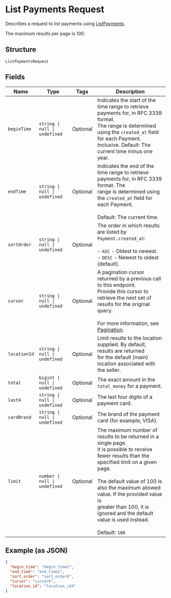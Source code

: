 
# List Payments Request

Describes a request to list payments using
[ListPayments](../../doc/api/payments.md#list-payments).

The maximum results per page is 100.

## Structure

`ListPaymentsRequest`

## Fields

| Name | Type | Tags | Description |
|  --- | --- | --- | --- |
| `beginTime` | `string \| null \| undefined` | Optional | Indicates the start of the time range to retrieve payments for, in RFC 3339 format.  <br>The range is determined using the `created_at` field for each Payment.<br>Inclusive. Default: The current time minus one year. |
| `endTime` | `string \| null \| undefined` | Optional | Indicates the end of the time range to retrieve payments for, in RFC 3339 format.  The<br>range is determined using the `created_at` field for each Payment.<br><br>Default: The current time. |
| `sortOrder` | `string \| null \| undefined` | Optional | The order in which results are listed by `Payment.created_at`:<br><br>- `ASC` - Oldest to newest.<br>- `DESC` - Newest to oldest (default). |
| `cursor` | `string \| null \| undefined` | Optional | A pagination cursor returned by a previous call to this endpoint.<br>Provide this cursor to retrieve the next set of results for the original query.<br><br>For more information, see [Pagination](https://developer.squareup.com/docs/build-basics/common-api-patterns/pagination). |
| `locationId` | `string \| null \| undefined` | Optional | Limit results to the location supplied. By default, results are returned<br>for the default (main) location associated with the seller. |
| `total` | `bigint \| null \| undefined` | Optional | The exact amount in the `total_money` for a payment. |
| `last4` | `string \| null \| undefined` | Optional | The last four digits of a payment card. |
| `cardBrand` | `string \| null \| undefined` | Optional | The brand of the payment card (for example, VISA). |
| `limit` | `number \| null \| undefined` | Optional | The maximum number of results to be returned in a single page.<br>It is possible to receive fewer results than the specified limit on a given page.<br><br>The default value of 100 is also the maximum allowed value. If the provided value is<br>greater than 100, it is ignored and the default value is used instead.<br><br>Default: `100` |

## Example (as JSON)

```json
{
  "begin_time": "begin_time2",
  "end_time": "end_time2",
  "sort_order": "sort_order0",
  "cursor": "cursor6",
  "location_id": "location_id4"
}
```


